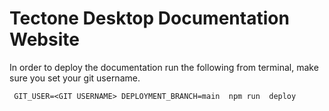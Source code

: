 # Tectone Desktop Documentation Website

In order to deploy the documentation run the following from terminal, make sure you set your git username.
```
 GIT_USER=<GIT USERNAME> DEPLOYMENT_BRANCH=main  npm run  deploy
```
